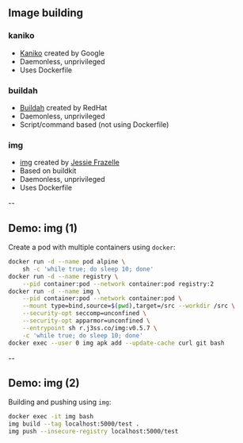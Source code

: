 ## Image building

### kaniko

- [Kaniko](https://github.com/GoogleContainerTools/kaniko) created by Google
- Daemonless, unprivileged
- Uses Dockerfile

### buildah

- [Buildah](https://github.com/containers/buildah) created by RedHat
- Daemonless, unprivileged
- Script/command based (not using Dockerfile)

### img

- [img](https://github.com/genuinetools/img) created by [Jessie Frazelle](https://blog.jessfraz.com/)
- Based on buildkit
- Daemonless, unprivileged
- Uses Dockerfile

--

## Demo: img (1)

Create a pod with multiple containers using `docker`:

```bash
docker run -d --name pod alpine \
    sh -c 'while true; do sleep 10; done'
docker run -d --name registry \
    --pid container:pod --network container:pod registry:2
docker run -d --name img \
    --pid container:pod --network container:pod \
    --mount type=bind,source=$(pwd),target=/src --workdir /src \
    --security-opt seccomp=unconfined \
    --security-opt apparmor=unconfined \
    --entrypoint sh r.j3ss.co/img:v0.5.7 \
    -c 'while true; do sleep 10; done'
docker exec --user 0 img apk add --update-cache curl git bash
```

--

## Demo: img (2)

Building and pushing using `img`:

```bash
docker exec -it img bash
img build --tag localhost:5000/test .
img push --insecure-registry localhost:5000/test
```

